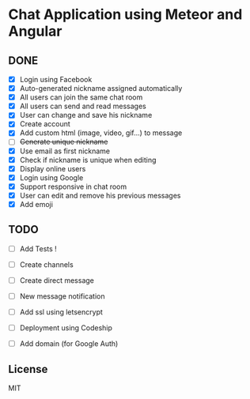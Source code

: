 # Chat Application using Meteor and Angular

DONE
---
- [x] Login using Facebook
- [x] Auto-generated nickname assigned automatically
- [x] All users can join the same chat room
- [x] All users can send and read messages
- [x] User can change and save his nickname
- [x] Create account
- [x] Add custom html (image, video, gif...) to message
- [ ] ~~Generate unique nickname~~
- [x] Use email as first nickname
- [x] Check if nickname is unique when editing
- [x] Display online users
- [x] Login using Google
- [x] Support responsive in chat room
- [x] User can edit and remove his previous messages
- [x] Add emoji

TODO
---

- [ ] Add Tests !
- [ ] Create channels
- [ ] Create direct message
- [ ] New message notification
- [ ] Add ssl using letsencrypt
- [ ] Deployment using Codeship
- [ ] Add domain (for Google Auth)


License
----

MIT
